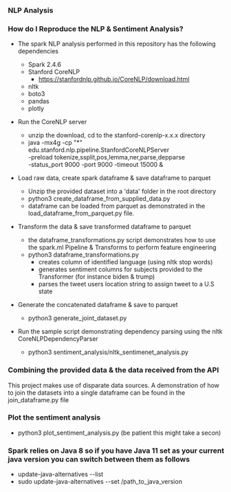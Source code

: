 ### NLP Analysis ###

### How do I Reproduce the NLP & Sentiment Analysis?    ###
* The spark NLP analysis performed in this repository has the following dependencies
    - Spark 2.4.6
    - Stanford CoreNLP
        - https://stanfordnlp.github.io/CoreNLP/download.html
    - nltk
    - boto3
    - pandas
    - plotly
      
* Run the CoreNLP server
    - unzip the download, cd to the stanford-corenlp-x.x.x directory 
    -  java -mx4g -cp "*" edu.stanford.nlp.pipeline.StanfordCoreNLPServer \
            -preload tokenize,ssplit,pos,lemma,ner,parse,depparse \
            -status_port 9000 -port 9000 -timeout 15000 &

* Load raw data, create spark dataframe & save dataframe to parquet 
    - Unzip the provided dataset into a 'data' folder in the root directory  
    - python3 create_dataframe_from_supplied_data.py 
    - dataframe can be loaded from parquet as demonstrated in the load_dataframe_from_parquet.py file. 
    
* Transform the data & save transformed dataframe to parquet
    - the dataframe_transformations.py script demonstrates how to use the spark.ml Pipeline & Transforms to perform feature engineering
    - python3 dataframe_transformations.py
        - creates column of identified language (using nltk stop words)
        - generates sentiment columns for subjects provided to the Transformer (for instance biden & trump)
        - parses the tweet users location string to assign tweet to a U.S state
* Generate the concatenated dataframe & save to parquet
    - python3 generate_joint_dataset.py
        
* Run the sample script demonstrating dependency parsing using the nltk CoreNLPDependencyParser 
    - python3 sentiment_analysis/nltk_sentimenet_analysis.py


### Combining the provided data & the data received from the API ###
This project makes use of disparate data sources.  A demonstration of how to join the datasets into a single dataframe can be found in the join_dataframe.py file


### Plot the sentiment analysis ### 
* python3 plot_sentiment_analysis.py  (be patient this might take a secon)


### Spark relies on Java 8 so if you have Java 11 set as your current java version you can switch between them as follows  ### 
* update-java-alternatives --list
* sudo update-java-alternatives --set /path_to_java_version